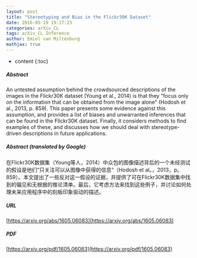 ```yaml
---
layout: post
title: "Stereotyping and Bias in the Flickr30K Dataset"
date: 2016-05-19 19:17:23
categories: arXiv_CL
tags: arXiv_CL Inference
author: Emiel van Miltenburg
mathjax: true
---
```


* content
{:toc}

##### Abstract
An untested assumption behind the crowdsourced descriptions of the images in the Flickr30K dataset (Young et al., 2014) is that they "focus only on the information that can be obtained from the image alone" (Hodosh et al., 2013, p. 859). This paper presents some evidence against this assumption, and provides a list of biases and unwarranted inferences that can be found in the Flickr30K dataset. Finally, it considers methods to find examples of these, and discusses how we should deal with stereotype-driven descriptions in future applications.

##### Abstract (translated by Google)
在Flickr30K数据集（Young等人，2014）中众包的图像描述背后的一个未经测试的假设是他们“只关注可以从图像中获得的信息”（Hodosh et al。，2013，p。 859）。本文提出了一些反对这一假设的证据，并提供了可在Flickr30K数据集中找到的偏见和无根据的推论清单。最后，它考虑方法来找到这些例子，并讨论如何处理未来应用程序中的刻板印象驱动的描述。

##### URL
[https://arxiv.org/abs/1605.06083](https://arxiv.org/abs/1605.06083)

##### PDF
[https://arxiv.org/pdf/1605.06083](https://arxiv.org/pdf/1605.06083)


